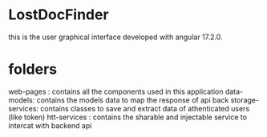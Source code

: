 # LostDocFinder
this is the user graphical interface developed with angular 17.2.0.
# folders 
web-pages : contains all the components used in this application
data-models: contains the models data to map the response of api back
storage-services: contains classes to save and extract data of athenticated users (like token)
htt-services : contains the sharable and injectable service to intercat with backend api 

